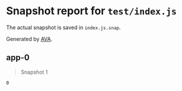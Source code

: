 # Snapshot report for `test/index.js`

The actual snapshot is saved in `index.js.snap`.

Generated by [AVA](https://avajs.dev).

## app-0

> Snapshot 1

    0
